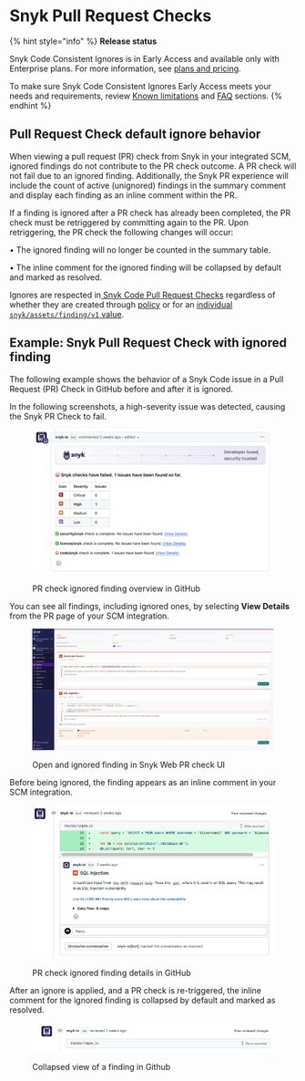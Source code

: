 # Snyk Pull Request Checks

{% hint style="info" %}
**Release status**

Snyk Code Consistent Ignores is in Early Access and available only with Enterprise plans. For more information, see [plans and pricing](https://snyk.io/plans/).

To make sure Snyk Code Consistent Ignores Early Access meets your needs and requirements, review [Known limitations](known-limitations.md) and [FAQ](consistent-ignores-for-snyk-code-faqs.md) sections.
{% endhint %}

## Pull Request Check default ignore behavior

When viewing a pull request (PR) check from Snyk in your integrated SCM, ignored findings do not contribute to the PR check outcome. A PR check will not fail due to an ignored finding. Additionally, the Snyk PR experience will include the count of active (unignored) findings in the summary comment and display each finding as an inline comment within the PR.

If a finding is ignored after a PR check has already been completed, the PR check must be retriggered by committing again to the PR. Upon retriggering, the PR check the following changes will occur:

• The ignored finding will no longer be counted in the summary table.

• The inline comment for the ignored finding will be collapsed by default and marked as resolved.

Ignores are respected in[ Snyk Code Pull Request Checks](../../../../scan-with-snyk/pull-requests/pull-request-checks/) regardless of whether they are created through [policy](./#manage-ignores-at-the-group-level-through-security-policies) or for an [individual `snyk/assets/finding/v1` value](./#manage-ignores-in-snyk-projects).

## Example: Snyk Pull Request Check with ignored finding

The following example shows the behavior of a Snyk Code issue in a Pull Request (PR) Check in GitHub before and after it is ignored.&#x20;

In the following screenshots, a high-severity issue was detected, causing the Snyk PR Check to fail.&#x20;

<figure><img src="../../../../.gitbook/assets/view-pr-check-details.png" alt=""><figcaption><p>PR check ignored finding overview in GitHub</p></figcaption></figure>

You can see all findings, including ignored ones, by selecting **View Details** from the PR page of your SCM integration.

<figure><img src="../../../../.gitbook/assets/finding-after-ignore-snyk-web-ui.png" alt=""><figcaption><p>Open and ignored finding in Snyk Web PR check UI</p></figcaption></figure>

Before being ignored, the finding appears as an inline comment in your SCM integration.

<figure><img src="../../../../.gitbook/assets/finding-before-ignore.png" alt=""><figcaption><p>PR check ignored finding details in GitHub </p></figcaption></figure>

After an ignore is applied, and a PR check is re-triggered, the inline comment for the ignored finding is collapsed by default and marked as resolved.&#x20;

<figure><img src="../../../../.gitbook/assets/finding-after-ignored-collapsed-view.png" alt=""><figcaption><p>Collapsed view of a finding in Github</p></figcaption></figure>

